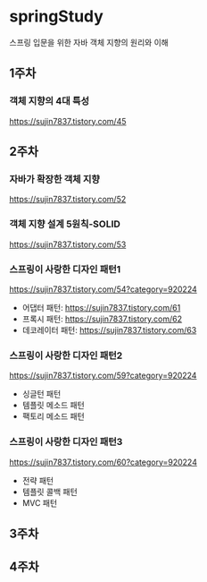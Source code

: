 # springStudy
스프링 입문을 위한 자바 객체 지향의 원리와 이해

## 1주차  
### 객체 지향의 4대 특성  
https://sujin7837.tistory.com/45  

## 2주차  
### 자바가 확장한 객체 지향  
https://sujin7837.tistory.com/52  
### 객체 지향 설계 5원칙-SOLID  
https://sujin7837.tistory.com/53  
### 스프링이 사랑한 디자인 패턴1  
https://sujin7837.tistory.com/54?category=920224  
- 어댑터 패턴: https://sujin7837.tistory.com/61  
- 프록시 패턴: https://sujin7837.tistory.com/62  
- 데코레이터 패턴: https://sujin7837.tistory.com/63  

### 스프링이 사랑한 디자인 패턴2  
https://sujin7837.tistory.com/59?category=920224  
- 싱글턴 패턴  
- 템플릿 메소드 패턴  
- 팩토리 메소드 패턴  

### 스프링이 사랑한 디자인 패턴3  
https://sujin7837.tistory.com/60?category=920224  
- 전략 패턴  
- 템플릿 콜백 패턴  
- MVC 패턴  

## 3주차  


## 4주차  
